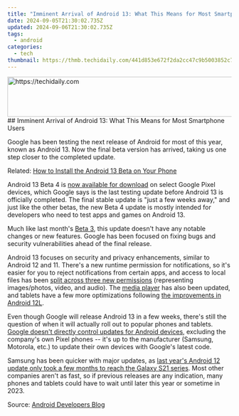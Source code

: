 ```yaml
---
title: "Imminent Arrival of Android 13: What This Means for Most Smartphone Users"
date: 2024-09-05T21:30:02.735Z
updated: 2024-09-06T21:30:02.735Z
tags:
  - android
categories:
  - tech
thumbnail: https://thmb.techidaily.com/441d853e672f2da2cc47c9b5003852c7b54a8c4bd29168db916ce8a5c89a69be.jpg
---
```


<!-- affiliate ads begin -->
<a href="https://bluettiit.sjv.io/c/5597632/2114267/17093" target="_top" id="2114267">
  <img src="//a.impactradius-go.com/display-ad/17093-2114267" border="0" alt="https://techidaily.com" width="728" height="90"/>
</a>
<img height="0" width="0" src="https://bluettiit.sjv.io/i/5597632/2114267/17093" style="position:absolute;visibility:hidden;" border="0" />
<!-- affiliate ads end -->
## Imminent Arrival of Android 13: What This Means for Most Smartphone Users

Google has been testing the next release of Android for most of this year, known as Android 13\. Now the final beta version has arrived, taking us one step closer to the completed update.

Related: [How to Install the Android 13 Beta on Your Phone](https://extra-approaches.techidaily.com/plating-aesthetics-capturing-delectable-dishes-on-screen-for-2024/) 

 Android 13 Beta 4 is [now available for download](https://extra-approaches.techidaily.com/plating-aesthetics-capturing-delectable-dishes-on-screen-for-2024/) on select Google Pixel devices, which Google says is the last testing update before Android 13 is officially completed. The final stable update is "just a few weeks away," and just like the other betas, the new Beta 4 update is mostly intended for developers who need to test apps and games on Android 13.

 Much like last month's [Beta 3](https://activate-lock.techidaily.com/the-10-best-tools-to-bypass-icloud-activation-lock-from-apple-iphone-12-mini-you-should-try-out-by-drfone-ios/), this update doesn't have any notable changes or new features. Google has been focused on fixing bugs and security vulnerabilities ahead of the final release.

 Android 13 focuses on security and privacy enhancements, similar to Android 12 and 11\. There's a new runtime permission for notifications, so it's easier for you to reject notifications from certain apps, and access to local files has been [split across three new permissions](https://developer.android.com/about/versions/13/behavior-changes-13#granular-media-permissions) (representing images/photos, video, and audio). The [media player](https://blog.esper.io/android-13-deep-dive/#media%5Foutput%5Fui%5Fredesign) has also been updated, and tablets have a few more optimizations following [the improvements in Android 12L](https://digital-screen-recording.techidaily.com/updated-in-2024-achieving-excellence-in-game-recording-techniques-windows-11-style/).

 Even though Google will release Android 13 in a few weeks, there's still the question of when it will actually roll out to popular phones and tablets. [Google doesn't directly control updates for Android devices](https://android-location-track.techidaily.com/in-2024-two-ways-to-track-my-boyfriends-infinix-note-30-vip-without-him-knowing-drfone-by-drfone-virtual-android/), excluding the company's own Pixel phones -- it's up to the manufacturer (Samsung, Motorola, etc.) to update their own devices with Google's latest code.

 Samsung has been quicker with major updates, as [last year's Android 12 update only took a few months to reach the Galaxy S21 series](https://www.androidauthority.com/samsung-one-ui-4-android-12-3058222/). Most other companies aren't as fast, so if previous releases are any indication, many phones and tablets could have to wait until later this year or sometime in 2023.

 Source: [Android Developers Blog](https://android-developers.googleblog.com/)

<ins class="adsbygoogle"
     style="display:block"
     data-ad-format="autorelaxed"
     data-ad-client="ca-pub-7571918770474297"
     data-ad-slot="1223367746"></ins>



<ins class="adsbygoogle"
     style="display:block"
     data-ad-client="ca-pub-7571918770474297"
     data-ad-slot="8358498916"
     data-ad-format="auto"
     data-full-width-responsive="true"></ins>


